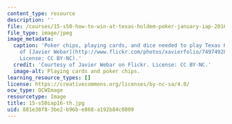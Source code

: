 ```yaml
---
content_type: resource
description: ''
file: /courses/15-s50-how-to-win-at-texas-holdem-poker-january-iap-2016/881e38f83be2b96be868a192b84c0809_15-s50iap16-th.jpg
file_type: image/jpeg
image_metadata:
  caption: 'Poker chips, playing cards, and dice needed to play Texas Hold''em. (Courtesy
    of [Javier Webar](http://www.flickr.com/photos/xavierfolio/749749280/) on Flickr.
    License: CC BY-NC).'
  credit: 'Courtesy of Javier Webar on Flickr. License: CC BY-NC.'
  image-alt: Playing cards and poker chips.
learning_resource_types: []
license: https://creativecommons.org/licenses/by-nc-sa/4.0/
ocw_type: OCWImage
resourcetype: Image
title: 15-s50iap16-th.jpg
uid: 881e38f8-3be2-b96b-e868-a192b84c0809
---
```


